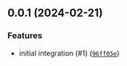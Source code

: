 ## 0.0.1 (2024-02-21)


### Features
* initial integration (#1) ([`96ff05e`](https://github.com/casillas2/deadline-cloud-for-unreal-engine/commit/96ff05e787fabfc375c7e379e9b87cd574774869))



